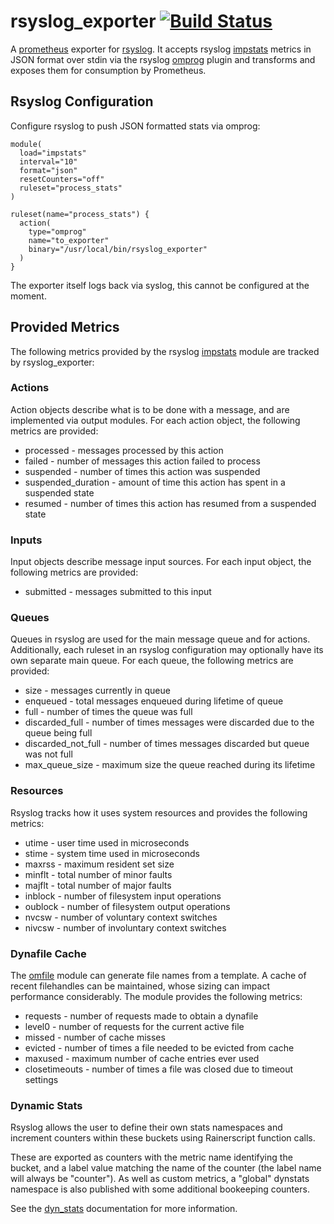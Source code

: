 # rsyslog_exporter [![Build Status](https://travis-ci.org/digitalocean/rsyslog_exporter.svg?branch=master)](https://travis-ci.org/digitalocean/rsyslog_exporter)

A [prometheus](http://prometheus.io/) exporter for [rsyslog](http://rsyslog.com). It accepts rsyslog [impstats](http://www.rsyslog.com/doc/master/configuration/modules/impstats.html) metrics in JSON format over stdin via the rsyslog [omprog](http://www.rsyslog.com/doc/v8-stable/configuration/modules/omprog.html) plugin and transforms and exposes them for consumption by Prometheus.

## Rsyslog Configuration
Configure rsyslog to push JSON formatted stats via omprog:
```
module(
  load="impstats"
  interval="10"
  format="json"
  resetCounters="off"
  ruleset="process_stats"
)

ruleset(name="process_stats") {
  action(
    type="omprog"
    name="to_exporter"
    binary="/usr/local/bin/rsyslog_exporter"
  )
}
```

The exporter itself logs back via syslog, this cannot be configured at the moment.

## Provided Metrics
The following metrics provided by the rsyslog [impstats](https://www.rsyslog.com/doc/master/configuration/modules/impstats.html) module are tracked by rsyslog_exporter:

### Actions
Action objects describe what is to be done with a message, and are implemented via output modules.
For each action object, the following metrics are provided:

* processed - messages processed by this action
* failed - number of messages this action failed to process
* suspended - number of times this action was suspended
* suspended_duration - amount of time this action has spent in a suspended state
* resumed - number of times this action has resumed from a suspended state

### Inputs
Input objects describe message input sources.
For each input object, the following metrics are provided:

* submitted - messages submitted to this input

### Queues
Queues in rsyslog are used for the main message queue and for actions.  Additionally, each ruleset
in an rsyslog configuration may optionally have its own separate main queue.  For each queue,
the following metrics are provided:

* size - messages currently in queue
* enqueued - total messages enqueued during lifetime of queue
* full - number of times the queue was full
* discarded_full - number of times messages were discarded due to the queue being full
* discarded_not_full - number of times messages discarded but queue was not full
* max_queue_size - maximum size the queue reached during its lifetime

### Resources
Rsyslog tracks how it uses system resources and provides the following metrics:

* utime - user time used in microseconds
* stime - system time used in microseconds
* maxrss - maximum resident set size
* minflt - total number of minor faults
* majflt - total number of major faults
* inblock - number of filesystem input operations
* oublock - number of filesystem output operations
* nvcsw - number of voluntary context switches
* nivcsw - number of involuntary context switches

### Dynafile Cache
The [omfile](https://www.rsyslog.com/rsyslog-statistic-counter-plugin-omfile/) module can generate
file names from a template.  A cache of recent filehandles can be maintained, whose sizing can
impact performance considerably.  The module provides the following metrics:

* requests - number of requests made to obtain a dynafile
* level0 - number of requests for the current active file
* missed - number of cache misses
* evicted - number of times a file needed to be evicted from cache
* maxused - maximum number of cache entries ever used
* closetimeouts - number of times a file was closed due to timeout settings

### Dynamic Stats
Rsyslog allows the user to define their own stats namespaces and increment counters within these
buckets using Rainerscript function calls.

These are exported as counters with the metric name identifying the bucket, and a label value
matching the name of the counter (the label name will always be "counter").  As well as custom
metrics, a "global" dynstats namespace is also published with some additional bookeeping counters.

See the [dyn_stats](https://www.rsyslog.com/doc/master/configuration/dyn_stats.html)
documentation for more information.

